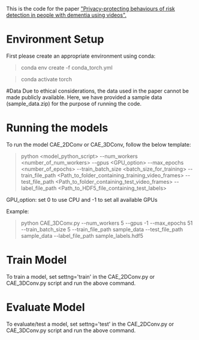 This is the code for the paper ["Privacy-protecting behaviours of risk detection in people with dementia using videos".](https://biomedical-engineering-online.biomedcentral.com/articles/10.1186/s12938-023-01065-3)

# Environment Setup
First please create an appropriate environment using conda: 

> conda env create -f conda_torch.yml

> conda activate torch

#Data
Due to ethical considerations, the data used in the paper cannot be made publicly available. Here, we have provided a sample data (sample_data.zip) for the purpose of running the code.

# Running the models
To run the model CAE_2DConv or CAE_3DConv, follow the below template:

> python <model_python_script> --num_workers <number_of_num_workers> --gpus <GPU_option> --max_epochs <number_of_epochs> --train_batch_size <batch_size_for_training> --train_file_path <Path_to_folder_containing_training_video_frames> --test_file_path <Path_to_folder_containing_test_video_frames> --label_file_path <Path_to_HDF5_file_containing_test_labels>

GPU_option: set 0 to use CPU and -1 to set all available GPUs

Example:

> python CAE_3DConv.py --num_workers 5 --gpus -1 --max_epochs 51 --train_batch_size 5 --train_file_path sample_data --test_file_path sample_data --label_file_path sample_labels.hdf5

# Train Model
To train a model, set settng='train' in the CAE_2DConv.py or CAE_3DConv.py script and run the above command.

# Evaluate Model
To evaluate/test a model, set settng='test' in the CAE_2DConv.py or CAE_3DConv.py script and run the above command.
